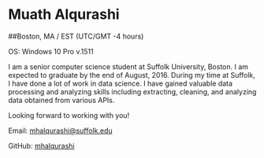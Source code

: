 # Muath Alqurashi 
##Boston, MA / EST (UTC/GMT -4 hours) 

OS: Windows 10 Pro v.1511

I am a senior computer science student at Suffolk University, Boston. I am expected to graduate by the end of August, 2016. 
During my time at Suffolk, I have done a lot of work in data science. I have gained valuable data processing and analyzing skills including extracting, cleaning, and analyzing data obtained from various APIs. 

Looking forward to working with you!

Email: mhalqurashi@suffolk.edu 

GitHub: [mhalqurashi](https://github.com/mhalqurashi)
